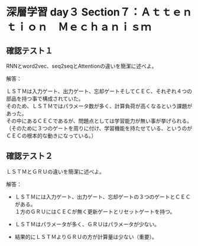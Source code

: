# 深層学習 day３ Section７：Ａｔｔｅｎｔｉｏｎ　Ｍｅｃｈａｎｉｓｍ

## 確認テスト１

RNNとword2vec、seq2seqとAttentionの違いを簡潔に述べよ。

解答：

ＬＳＴＭは入力ゲート、出力ゲート、忘却ゲートそしてＣＥＣ、それぞれ４つの部品を持つ事で構成されていた。  
そのため、ＬＳＴＭではパラメータ数が多く、計算負荷が高くなるという課題があった。  
その中にあるＣＥＣであるが、問題点としては学習能力が無い事が挙げられる。（そのために３つのゲートを周りに付け、学習機能を持たせている、というのがＣＥＣの根本的な動きになっている。）  

   

## 確認テスト２

ＬＳＴＭとＧＲＵの違いを簡潔に述べよ。

解答：

- ＬＳＴＭには入力ゲート、出力ゲート、忘却ゲートの３つのゲートとＣＥＣがある。  
１方のＧＲＵにはＣＥＣが無く更新ゲートとリセットゲートを持つ。

- ＬＳＴＭはパラメータが多く、ＧＲＵはパラメータが少ない。

- 結果的にＬＳＴＭよりＧＲＵの方が計算量は少ない（重要）。


